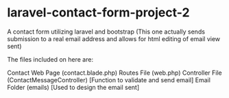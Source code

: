 # laravel-contact-form-project-2
A contact form utilizing laravel and bootstrap (This one actually sends submission to a real email address and allows for html editing of email view sent)

The files included on here are:

Contact Web Page (contact.blade.php)
Routes File (web.php)
Controller File (ContactMessageController) [Function to validate and send email]
Email Folder (emails) [Used to design the email sent]
